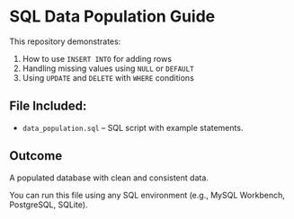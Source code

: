 # SQL Data Population Guide

This repository demonstrates:
1. How to use `INSERT INTO` for adding rows
2. Handling missing values using `NULL` or `DEFAULT`
3. Using `UPDATE` and `DELETE` with `WHERE` conditions

## File Included:
- `data_population.sql` – SQL script with example statements.

## Outcome
A populated database with clean and consistent data.

You can run this file using any SQL environment (e.g., MySQL Workbench, PostgreSQL, SQLite).
